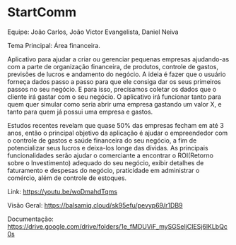 # StartComm

Equipe: João Carlos, João Victor Evangelista, Daniel Neiva

Tema Principal: Área financeira.

Aplicativo para ajudar a criar ou gerenciar pequenas empresas ajudando-as com a parte de organização financeira, de produtos, controle de gastos, previsões de lucros e andamento do negócio. A ideia é fazer que o usuário forneça dados passo a passo para que ele consiga dar os seus primeiros passos no seu negócio. E para isso, precisamos coletar os dados que o cliente irá gastar com o seu negócio. O aplicativo irá funcionar tanto para quem quer simular como seria abrir uma empresa gastando um valor X, e tanto para quem já possui uma empresa e gastos.

Estudos recentes revelam que quase 50% das empresas fecham em até 3 anos, então o principal objetivo da aplicação é ajudar o empreendedor com o controle de gastos e saúde financeira do seu negócio, a fim de potencializar seus lucros e deixa-los longe das dívidas. As principais funcionalidades serão ajudar o comerciante a encontrar o ROI(Retorno sobre o Investimento) adequado do seu negócio, exibir detalhes de faturamento e despesas do negócio, praticidade em administrar o comércio, além de controle de estoques.

Link: https://youtu.be/woDmahdTqms

Visão Geral: https://balsamiq.cloud/sk95efu/pevyp69/r1DB9

Documentação: https://drive.google.com/drive/folders/1e_fMDUViF_mySGSeljCIESj6lKLbQc0s
